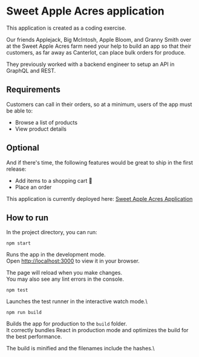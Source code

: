 # Sweet Apple Acres application
This application is created as a coding exercise.

Our friends Applejack, Big McIntosh, Apple Bloom, and Granny Smith over at the Sweet Apple Acres farm need your help to build an app so that their customers, as far away as Canterlot, can place bulk orders for produce.

They previously worked with a backend engineer to setup an API in GraphQL and REST.

## Requirements
Customers can call in their orders, so at a minimum, users of the app must be able to:

* Browse a list of products
* View product details

## Optional
And if there's time, the following features would be great to ship in the first release:

* Add items to a shopping cart 🛒
* Place an order

This application is currently deployed here: [Sweet Apple Acres Application](http://3.227.8.130/sweet_apple_acres/)



## How to run

In the project directory, you can run:

`npm start`

Runs the app in the development mode.\
Open [http://localhost:3000](http://localhost:3000) to view it in your browser.

The page will reload when you make changes.\
You may also see any lint errors in the console.

`npm test`

Launches the test runner in the interactive watch mode.\

`npm run build`

Builds the app for production to the `build` folder.\
It correctly bundles React in production mode and optimizes the build for the best performance.

The build is minified and the filenames include the hashes.\


